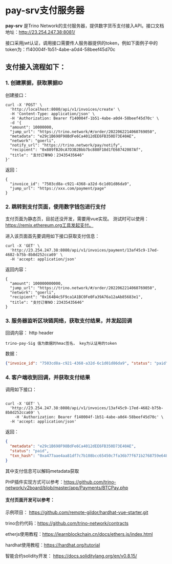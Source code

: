 # pay-srv支付服务器

**pay-srv** 是Trino Network的支付服务器，提供数字货币支付接入API。接口文档地址：http://23.254.247.38:8081/

接口采用jwt认证，调用接口需要传人服务器提供的token，例如下面例子中的token为：f140004f-1b51-4abe-a0d4-58beef45d70c

## 支付接入流程如下：

### 1. 创建票据，获取票据ID

创建接口：
```shell
curl -X 'POST' \
  'http://localhost:8080/api/v1/invoices/create' \
  -H 'Content-Type: application/json' \
  -H 'Authorization: Bearer f140004f-1b51-4abe-a0d4-58beef45d70c' \
  -d '{
  "amount": 10000000,
  "jump_url": "https://trino.network/#/order/2022062214060769050",
  "metadata": "e29c1B698F98BdFe6Ca4012dEE6FB350D73E40AE",
  "network": "goerli",
  "notify_url": "https://trino.network/pay/notify",
  "recipient": "0x889fB20cA7D3B2Bbb7bc888F18d1fE68742087Af",
  "title": "支付订单NO：23435435646"
}'
```
返回：

```shell
{
  "invoice_id": "7503cd8a-c921-4368-a32d-6c1d01d86da9",
  "jump_url": "https://xxx.com/payment/page"
}

```
### 2. 跳转到支付页面，使用数字钱包进行支付

支付页面为静态页，目前还没开发，需要用vue实现。
测试时可以使用：https://remix.ethereum.org工具发起支付。

进入该页面首先要调用如下接口获取支付信息：
```shell
curl -X 'GET' \
  'http://23.254.247.38:8080/api/v1/invoices/payment/13af45c9-17ed-4682-b75b-8b8d252cca69' \
  -H 'accept: application/json'
```
返回内容：
```shell
{
  "amount": 100000000000,
  "jump_url": "https://trino.network/#/order/2022062214060769050",
  "network": "goerli",
  "recipient": "0x164B4c5F9ca1A1BC0Fe0Fa39A76a12aAb85683e1",
  "title": "支付订单NO：23435435646"
}
```

### 3. 服务器监听区块链网络，获取支付结果，并发起回调
回调内容：
http header
```shell
trino-pay-Sig 值为数据的hmac签名， key为认证用的token
```
数据：
```json
{"invoice_id": "7503cd8a-c921-4368-a32d-6c1d01d86da9", "status": "paid"}
```


### 4. 客户端收到回调，并获取支付结果
调用如下接口：
```shell

curl -X 'GET' \
  'http://23.254.247.38:8080/api/v1/invoices/13af45c9-17ed-4682-b75b-8b8d252cca69' \
    -H 'Authorization: Bearer f140004f-1b51-4abe-a0d4-58beef45d70c' \
  -H 'accept: application/json'
```
返回：
```json
{
  "metadata": "e29c1B698F98BdFe6Ca4012dEE6FB350D73E40AE",
  "status": "paid",
  "txn_hash": "0xa477aae4aa81df7c7b108bcc65450c7fa36b77f671b2768759e6485acd10f507"
}
```
其中支付信息可以解码metadata获取

PHP插件实现方式可以参考：https://github.com/trino-network/v2board/blob/master/app/Payments/BTCPay.php

#### 支付页面开发可以参考：

示例项目： https://github.com/remote-gildor/hardhat-vue-starter.git  

trino合约代码：https://github.com/trino-network/contracts  

etherjs使用教程：https://learnblockchain.cn/docs/ethers.js/index.html 

hardhat使用教程：https://hardhat.org/tutorial

智能合约solidity开发： https://docs.soliditylang.org/en/v0.8.15/


